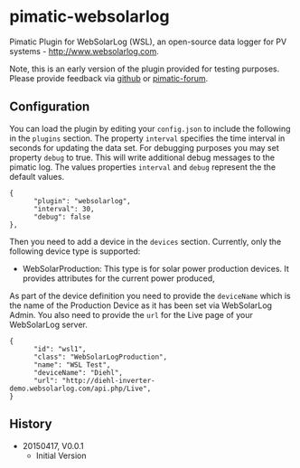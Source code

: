 # pimatic-websolarlog

Pimatic Plugin for WebSolarLog (WSL), an open-source data logger for PV systems - <http://www.websolarlog.com>.

Note, this is an early version of the plugin provided for testing purposes. Please provide feedback via 
[github](https://github.com/mwittig/node-websolarlog/issues) or 
[pimatic-forum](http://forum.pimatic.org/category/13/plugins).

## Configuration

You can load the plugin by editing your `config.json` to include the following in the `plugins` section. The property 
`interval` specifies the time interval in seconds for updating the data set. For debugging purposes you may set 
property `debug` to true. This will write additional debug messages to the pimatic log. The values
properties `interval` and `debug` represent the the default values. 

    {
          "plugin": "websolarlog",
          "interval": 30,
          "debug": false
    },

Then you need to add a device in the `devices` section. Currently, only the following device type is supported:

* WebSolarProduction: This type is for solar power production devices. It provides attributes for the current 
  power produced,
  
As part of the device definition you need to provide the `deviceName` which is the name of the Production Device 
as it has been set via WebSolarLog Admin. You also need to provide the `url` for the Live page of your WebSolarLog
server.

    {
          "id": "wsl1",
          "class": "WebSolarLogProduction",
          "name": "WSL Test",
          "deviceName": "Diehl",
          "url": "http://diehl-inverter-demo.websolarlog.com/api.php/Live",
    }

## History

* 20150417, V0.0.1
    * Initial Version
